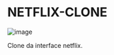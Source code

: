# NETFLIX-CLONE

![image](https://user-images.githubusercontent.com/92175971/172914471-5f02e14b-2f0e-4bbf-a719-3a4729f0a7a2.png)


Clone da interface netflix. 

